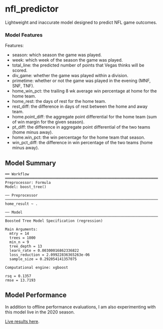 # nfl_predictor
Lightweight and inaccurate model designed to predict NFL game outcomes.

### Model Features
Features:
- season: which season the game was played.
- week: which week of the season the game was played.
- total_line: the predicted number of points that Vegas thinks will be scored.
- div_game: whether the game was played within a division.
- primetime: whether or not the game was played in the evening (MNF, SNF, TNF).
- home_win_pct: the trailing 8 wk average win percentage at home for the home team.
- home_rest: the days of rest for the home team.
- rest_diff: the difference in days of rest between the home and away team.
- home.point_diff: the aggregate point differential for the home team (sum of win margin for the given season).
- pt_diff: the difference in aggregate point differential of the two teams (home minus away).
- home.win_pct: the win percentage for the home team that season.
- win_pct_diff: the difference in win percentage of the two teams (home minus away).


Model Summary
----
```
══ Workflow ═════════════════════════════════════════════════════════════════════════════════════
Preprocessor: Formula
Model: boost_tree()

── Preprocessor ─────────────────────────────────────────────────────────────────────────────────
home_result ~ .

── Model ────────────────────────────────────────────────────────────────────────────────────────
Boosted Tree Model Specification (regression)

Main Arguments:
  mtry = 14
  trees = 1000
  min_n = 9
  tree_depth = 13
  learn_rate = 0.00300016862336822
  loss_reduction = 2.09922836365263e-06
  sample_size = 0.292054141357075

Computational engine: xgboost

rsq = 0.1357
rmse = 13.7193
```

Model Performance
----
In addition to offline performance evaluations, I am also experimenting with this model live in the 2020 season.

[Live results here](https://docs.google.com/spreadsheets/d/1xBt9tT3g6OpUco3cZJhfPTVls3azX_ZlFwWvIU3gjMA/edit?usp=sharing).
